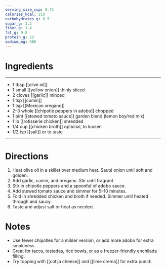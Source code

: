 ```yaml
---
serving_size_cup: 0.75
calories_kcal: 210
carbohydrates_g: 6.5
sugar_g: 3.2
fiber_g: 1.4
fat_g: 9.8
protein_g: 22
sodium_mg: 580
---
```


# Ingredients
---
- 1 tbsp [[olive oil]]
- 1 small [[yellow onion]] thinly sliced
- 2 cloves [[garlic]] minced
- 1 tsp [[cumin]]
- 1 tsp [[Mexican oregano]]
- 2–3 whole [[chipotle peppers in adobo]] chopped
- 1 pint [[stewed tomato sauce]] garden blend (lemon boy/red mix)
- 1 lb [[rotisserie chicken]] shredded
- 1/4 cup [[chicken broth]] optional, to loosen
- 1/2 tsp [[salt]] or to taste
---

# Directions
1. Heat olive oil in a skillet over medium heat. Sauté onion until soft and golden.
2. Add garlic, cumin, and oregano. Stir until fragrant.
3. Stir in chipotle peppers and a spoonful of adobo sauce.
4. Add stewed tomato sauce and simmer for 5–10 minutes.
5. Fold in shredded chicken and broth if needed. Simmer until heated through and saucy.
6. Taste and adjust salt or heat as needed.

# Notes
- Use fewer chipotles for a milder version, or add more adobo for extra smokiness.
- Great for tacos, tostadas, rice bowls, or as a freezer-friendly enchilada filling.
- Try topping with [[cotija cheese]] and [[lime crema]] for extra punch.